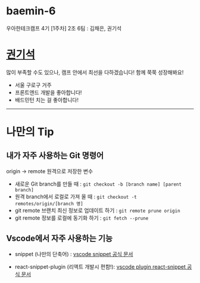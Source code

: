 # baemin-6
우아한테크캠프 4기 [1주차] 2조 6팀 : 김채은, 권기석

# [권기석](https://github.com/Kwongiseok)
많이 부족할 수도 있으나, 캠프 안에서 최선을 다하겠습니다!
함께 쭉쭉 성장해봐요!
- 서울 구로구 거주
- 프론트엔드 개발을 좋아합니다!
- 배드민턴 치는 걸 좋아합니다!




---
# 나만의 Tip
## 내가 자주 사용하는 Git 명령어
origin -> remote 원격으로 저장한 변수

- 새로운 Git branch를 만들 때 : `git checkout -b [branch name] [parent branch]` <br>
- 원격 branch에서 로컬로 가져 올 때 : `git checkout -t remotes/origin/[branch 명]`
- git remote 브랜치 최신 정보로 업데이트 하기 : `git remote prune origin`
- git remote 정보를 로컬에 동기화 하기 : `git fetch --prune`

## Vscode에서 자주 사용하는 기능
- snippet (나만의 단축어) : [vscode snippet 공식 문서](https://code.visualstudio.com/docs/editor/userdefinedsnippets)

- react-snippet-plugin (리액트 개발시 편함!): [vscode plugin react-snippet 공식 문서](https://marketplace.visualstudio.com/items?itemName=burkeholland.simple-react-snippets)
